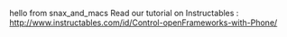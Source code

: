 hello from snax_and_macs 
Read our tutorial on Instructables : http://www.instructables.com/id/Control-openFrameworks-with-Phone/